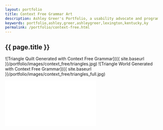 ```yaml
---
layout: portfolio
title: Context Free Grammar Art
description: Ashley Greer's Portfolio, a usability advocate and programmer in Lexington, KY.
keywords: portfolio,ashley,greer,ashleygreer,lexington,kentucky,ky
permalink: /portfolio/context-free.html
---
```


## {{ page.title }}

![Triangle Quilt Generated with Context Free Grammar]({{ site.baseurl }}/portfolio/images/context_free/triangles.jpg)
![Triangle World Generated with Context Free Grammar]({{ site.baseurl }}/portfolio/images/context_free/triangles_full.jpg)
<iframe src="//player.vimeo.com/video/78117200" frameborder="0"></iframe>
